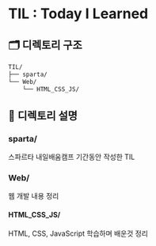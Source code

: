 # TIL : Today I Learned

## 🗂️ 디렉토리 구조
```md
TIL/
├── sparta/
└── Web/
    └── HTML_CSS_JS/
```

## 📁 디렉토리 설명

### sparta/
스파르타 내일배움캠프 기간동안 작성한 TIL

### Web/
웹 개발 내용 정리

#### HTML_CSS_JS/
HTML, CSS, JavaScript 학습하며 배운것 정리
